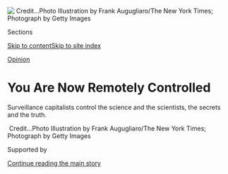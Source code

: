 <div id="app">

<div>

<div>

<div>

</div>

<div data-aria-hidden="false">

<div id="site-content" data-role="main">

<div>

<div class="css-1aor85t" style="opacity:0.000000001;z-index:-1;visibility:hidden">

<div class="css-1hqnpie">

<div class="css-epjblv">

<span class="css-17xtcya">[Sunday
Review](/section/opinion/sunday)</span><span class="css-x15j1o">|</span><span class="css-fwqvlz">You
Are Now Remotely
Controlled</span>

</div>

<div class="css-k008qs">

<div class="css-1iwv8en">

<span class="css-18z7m18"></span>

<div>

</div>

</div>

<span class="css-1n6z4y">https://nyti.ms/2sXbT2d</span>

<div class="css-1705lsu">

<div class="css-4xjgmj">

<div class="css-4skfbu" data-role="toolbar" data-aria-label="Social Media Share buttons, Save button, and Comments Panel with current comment count" data-testid="share-tools">

  - 
  - 
  - 
  - 
    
    <div class="css-6n7j50">
    
    </div>

  - 
  - 

</div>

</div>

</div>

</div>

</div>

</div>

<div id="NYT_TOP_BANNER_REGION" class="css-11qgg8s">

</div>

<div id="fullBleedHeaderContent">

<div class="css-1mre5cn">

![<span class="css-16f3y1r e13ogyst0" data-aria-hidden="true"> </span><span class="css-cnj6d5 e1z0qqy90" itemprop="copyrightHolder"><span class="css-1ly73wi e1tej78p0">Credit...</span><span><span>Photo
Illustration by Frank Augugliaro/The New York Times; Photograph by Getty
Images</span></span></span>](https://static01.nyt.com/images/2020/01/26/opinion/sunday/26ZuboffCover/26ZuboffCover-articleLarge.jpg?quality=75&auto=webp&disable=upscale)

</div>

<div class="css-hy7cq4">

<div class="css-6cn7ki">

<div class="NYTAppHideMasthead css-1bcu9v6 e1suatyy0">

<div class="section css-1o1qe8k e1suatyy2">

<div class="css-cu5p7t er09x8g0">

<div class="css-6n7j50">

</div>

<span class="css-1dv1kvn">Sections</span>

[Skip to content](#site-content)[Skip to site index](#site-index)

</div>

<div class="css-10698na e1huz5gh0">

</div>

</div>

</div>

[Opinion](/section/opinion)

<div class="css-1sojcmr ehdk2mb0">

# You Are Now Remotely Controlled

</div>

Surveillance capitalists control the science and the scientists, the
secrets and the
truth.

</div>

</div>

<div class="css-nwzfg5 e1gnum310">

<span class="css-1f9pvn2 sunday"> </span><span class="css-cnj6d5 e1z0qqy90" itemprop="copyrightHolder"><span class="css-1ly73wi e1tej78p0">Credit...</span><span><span>Photo
Illustration by Frank Augugliaro/The New York Times; Photograph by Getty
Images</span></span></span>

</div>

<div id="sponsor-wrapper" class="css-1hyfx7x">

<div id="sponsor-slug" class="css-19vbshk">

Supported by

</div>

[Continue reading the main
story](#after-sponsor)

<div id="sponsor" class="ad sponsor-wrapper" style="text-align:center;height:100%;display:block">

</div>

<div id="after-sponsor">

</div>

</div>

<div class="css-1wx1auc e1gnum311">

<div class="css-18e8msd">

<div class="css-vp77d3 epjyd6m0">

<div class="css-1baulvz">

By <span class="css-1baulvz last-byline" itemprop="name">Shoshana
Zuboff</span>

<div class="css-8atqhb">

Ms. Zuboff is the author of “The Age of Surveillance Capitalism.”

</div>

</div>

</div>

  - Jan. 24,
    2020

  - 
    
    <div class="css-4xjgmj">
    
    <div class="css-d8bdto" data-role="toolbar" data-aria-label="Social Media Share buttons, Save button, and Comments Panel with current comment count" data-testid="share-tools">
    
      - 
      - 
      - 
      - 
        
        <div class="css-6n7j50">
        
        </div>
    
      - 
      - 
    
    </div>
    
    </div>

</div>

</div>

</div>

<div class="section meteredContent css-1r7ky0e" name="articleBody" itemprop="articleBody">

<div class="css-1fanzo5 StoryBodyCompanionColumn">

<div class="css-53u6y8">

The debate on privacy and law at the Federal Trade Commission was
unusually heated that day. Tech industry executives “argued that they
were capable of regulating themselves and that government intervention
would be costly and counterproductive.” Civil libertarians warned that
the companies’ data capabilities posed “an unprecedented threat to
individual freedom.” One observed, “We have to decide what human beings
are in the electronic age. Are we just going to be chattel for
commerce?” A commissioner asked, ‘‘Where should we draw the line?” The
year was
[1997](https://www.nytimes.com/1997/06/11/us/ftc-opens-hearings-on-computers-threat-to-privacy-and-liberty.html?searchResultPosition=34)*.*

The line was never drawn, and the executives got their way. Twenty-three
years later the evidence is in. The fruit of that victory was a new
economic logic that I call “surveillance capitalism.” Its success
depends upon one-way-mirror operations engineered for our ignorance and
wrapped in a fog of misdirection, euphemism and mendacity. It rooted and
flourished in the new spaces of the internet, once celebrated by
surveillance capitalists as “[the world’s largest ungoverned
space.](https://www.pbs.org/newshour/science/in-new-digital-age-google-leaders-see-more-possibilities-to-connect-the-worlds-7-billion)”
But power fills a void, and those once wild spaces are no longer
ungoverned. Instead, they are owned and operated by private surveillance
capital and governed by its iron laws.

The rise of surveillance capitalism over the last two decades went
largely unchallenged. “Digital” was fast, we were told, and stragglers
would be left behind. It’s not surprising that so many of us rushed to
follow the bustling White Rabbit down his tunnel into a promised digital
Wonderland where, like Alice, we fell prey to delusion. In Wonderland,
we celebrated the new digital services as free, but now we see that the
surveillance capitalists behind those services regard us as the free
commodity. We thought that we search Google, but now we understand that
Google searches us. We assumed that we use social media to connect, but
**** we learned that connection is how social media uses us. We barely
questioned why our new TV or mattress had a privacy policy, but we’ve
begun to understand that “privacy” policies are actually surveillance
policies.

And like our forebears who named the automobile “horseless carriage”
because they could not reckon with its true dimension, we regarded the
internet platforms as “bulletin boards” where anyone could pin a note.
Congress cemented this delusion in a statute,
[Section 230](https://www.law.cornell.edu/uscode/text/47/230) of the
1996 Communications Decency Act, absolving those companies of the
obligations that adhere to “publishers” or even to “speakers.”

</div>

</div>

<div class="css-1fanzo5 StoryBodyCompanionColumn">

<div class="css-53u6y8">

Only repeated crises have taught us that these platforms are not
bulletin boards but hyper-velocity global bloodstreams into which anyone
may introduce a dangerous virus without a vaccine. This is how
Facebook’s chief executive, Mark Zuckerberg, could legally
[refuse](https://www.washingtonpost.com/technology/2019/05/24/facebook-acknowledges-pelosi-video-is-faked-declines-delete-it/)
to remove a faked video of Speaker of the House Nancy Pelosi and later
[double down](https://apnews.com/90e5e81f501346f8779cb2f8b8880d9c) on
this decision, announcing that political advertising would not be
subject to fact-checking.

All of these delusions rest on the most treacherous hallucination of
them all: the belief that privacy is private. We have imagined that we
can choose our degree of privacy with an individual calculation in which
a bit of personal information is traded for valued services — a
reasonable quid pro quo. **** For example, when Delta Air Lines piloted
a biometric data system at the Atlanta airport, the company
[reported](https://www.usatoday.com/story/travel/flights/todayinthesky/2018/11/29/delta-usas-first-biometric-terminal-ready-go-atlanta-airport/2145655002/)
that of nearly 25,000 customers who traveled there each week, 98 percent
opted into the process, noting that “the facial recognition option is
saving an average of two seconds for each customer at boarding, or nine
minutes when boarding a wide body aircraft.”

In fact the rapid development of facial recognition systems reveals the
public consequences of this supposedly private choice. Surveillance
capitalists have demanded the right to take our faces wherever they
appear — on a city street or a Facebook page. The Financial Times
[reported](https://www.ft.com/content/7d3e0d6a-87a0-11e9-a028-86cea8523dc2)
that a Microsoft facial recognition training database of 10 million
images plucked from the internet without anyone’s knowledge and
supposedly limited to academic research was employed by companies like
IBM and state agencies that included the United States and Chinese
military. Among these were two Chinese suppliers of equipment to
officials in Xinjiang, where members of the Uighur community live in
open-air prisons under perpetual surveillance by facial recognition
systems.

Privacy is not private, because the effectiveness of
[these](https://www.ft.com/content/cf19b956-60a2-11e9-b285-3acd5d43599e)
and
[other](https://carnegieendowment.org/2019/09/17/global-expansion-of-ai-surveillance-pub-79847)
private or public surveillance and control systems depends upon the
pieces of ourselves that we give up — or that are secretly stolen from
us.

Our digital century was to have been democracy’s Golden Age. Instead, we
enter its third decade marked by a stark new form of social inequality
best understood as “epistemic inequality.” It recalls a pre-Gutenberg
era of extreme asymmetries of knowledge and the power that accrues to
such knowledge, as the tech giants seize control of information and
learning itself. The delusion of “privacy as private” was crafted to
breed and feed this unanticipated social divide. Surveillance
capitalists exploit the widening inequity of knowledge for the sake of
profits. They manipulate the economy, our society and even our lives
with impunity, endangering not just individual privacy but democracy
itself. Distracted by our delusions, we failed to notice this bloodless
coup from above.

</div>

</div>

<div class="css-1fanzo5 StoryBodyCompanionColumn">

<div class="css-53u6y8">

The belief that privacy is private has left us careening toward a future
that we did not choose, because it failed to reckon with the profound
distinction between a society that insists upon sovereign individual
rights and one that lives by the social relations of the one-way mirror.
The lesson is that *privacy is public* — it is a collective good that is
logically and morally inseparable from the values of human autonomy and
self-determination upon which privacy depends and without which a
democratic society is unimaginable.

Still, the winds appear to have finally shifted. A fragile new awareness
is dawning as we claw our way back up the rabbit hole toward home.
Surveillance capitalists are fast because they seek neither genuine
consent nor consensus. They rely on psychic numbing and messages of
inevitability to conjure the helplessness, resignation and confusion
that paralyze their prey. Democracy is slow, and that’s a good thing.
Its pace reflects the tens of millions of conversations that occur in
families, among neighbors, co-workers and friends, within communities,
cities and states, gradually stirring the sleeping giant of democracy to
action.

These conversations are occurring now, and there are many indications
that lawmakers are ready to join and to lead. This third decade is
likely to decide our fate. Will we make the digital future better, or
will it make us worse? Will it be a place that we can call home?

Epistemic inequality is not based on what we can earn but rather on what
we can learn. It is defined as unequal access to learning imposed by
private commercial mechanisms of information capture, production,
analysis and sales. It is best exemplified in the fast-growing abyss
between what we know and what is known about us.

Twentieth-century industrial society was organized around the “division
of labor,” and it followed that the struggle for economic equality would
shape the politics of that time. Our digital century shifts society’s
coordinates from a division of labor to a “division of learning,” and it
follows that the struggle over access to knowledge and the power
conferred by such knowledge will shape the politics of ** our time.

The new centrality of epistemic inequality signals a power shift from
the ownership of the means of production, which defined the politics of
the 20th century, to the ownership of the production of meaning. The
challenges of epistemic justice and epistemic rights in this new era are
summarized in three essential questions about knowledge, authority and
power: Who knows? Who decides who knows? Who decides who decides who
knows?

During the last two decades, the leading surveillance capitalists —
Google, later followed by Facebook, Amazon and Microsoft — helped to
drive this societal transformation while simultaneously ensuring their
ascendance to the pinnacle of the epistemic hierarchy. They operated in
the shadows to amass huge knowledge monopolies by taking without asking,
a maneuver that every child recognizes as theft. Surveillance capitalism
begins by unilaterally staking a claim to private human experience as
free raw material for translation into behavioral data. Our lives are
rendered as data flows.

</div>

</div>

<div class="css-1fanzo5 StoryBodyCompanionColumn">

<div class="css-53u6y8">

Early on, it was discovered that, unknown to users, even data freely
given harbors rich predictive signals, a surplus that is more than what
is required for service improvement. It isn’t only what you post online,
but whether you use exclamation points or the color saturation of your
photos; not just where you walk but the stoop of your shoulders; not
just the identity of your face but the emotional states conveyed by your
“microexpressions”; not just what you like but the pattern of likes
across engagements. Soon this behavioral surplus was secretly hunted and
captured, claimed as proprietary data.

The data are conveyed through complex supply chains of devices, tracking
and monitoring software, and **** [ecosystems of
apps](https://www.wsj.com/articles/you-give-apps-sensitive-personal-information-then-they-tell-facebook-11550851636)
and
[companies](https://fil.forbrukerradet.no/wp-content/uploads/2020/01/2020-01-14-out-of-control-final-version.pdf)
that specialize in niche data flows captured in secret. For example,
[testing by The Wall Street Journal
showed](https://www.wsj.com/articles/you-give-apps-sensitive-personal-information-then-they-tell-facebook-11550851636)
that Facebook receives heart rate data from the Instant Heart Rate: HR
Monitor, menstrual cycle data from the Flo Period & Ovulation Tracker,
and data that reveal interest in real estate properties from Realtor.com
— all of it without the user’s knowledge.

These data flows empty into surveillance capitalists’ computational
factories, called “artificial intelligence,” where they are manufactured
into behavioral predictions that are about us*,* but they are not *for
us*. Instead, they are sold to business customers in a new kind of
market that trades exclusively in human futures. Certainty in human
affairs is the lifeblood of these markets, where surveillance
capitalists compete on the quality of their predictions. This is a new
form of trade that birthed some of the richest and most powerful
companies in
history.

</div>

</div>

<div class="css-79elbk" data-testid="photoviewer-wrapper">

<div class="css-z3e15g" data-testid="photoviewer-wrapper-hidden">

</div>

<div class="css-1a48zt4 ehw59r15" data-testid="photoviewer-children">

![<span class="css-cnj6d5 e1z0qqy90" itemprop="copyrightHolder"><span class="css-1ly73wi e1tej78p0">Credit...</span><span>Illustration
by Erik Carter; Photograph by Getty
Images</span></span>](https://static01.nyt.com/images/2020/01/26/opinion/sunday/26zuboff2/26zuboff2-articleLarge.jpg?quality=75&auto=webp&disable=upscale)

</div>

</div>

<div class="css-1fanzo5 StoryBodyCompanionColumn">

<div class="css-53u6y8">

In order to achieve their objectives, the leading surveillance
capitalists sought to establish [unrivaled
dominance](http://www.martinhilbert.net/Hilbert_Significance_pre-publish.pdf)
over the [99.9
percent](https://papers.ssrn.com/sol3/papers.cfm?abstract_id=2205145) of
the world’s information now rendered in digital formats that they helped
to create. Surveillance capital has built most of the world’s [largest
computer
networks](https://data-economy.com/hyperscalers-taking-world-unprecedented-scale/),
data centers, populations of servers, undersea transmission cables,
[advanced
microchips](https://www.wired.com/2017/04/building-ai-chip-saved-google-building-dozen-new-data-centers/),
and frontier machine intelligence, igniting [an arms race for
the 10,000](https://www.nytimes.com/2017/10/22/technology/artificial-intelligence-experts-salaries.html)
or so specialists on the planet who know how to coax knowledge from
these vast new data continents.

With Google in the lead, the top surveillance capitalists seek to
control labor markets in critical expertise, including data science and
[animal
research](https://www.bloomberg.com/news/features/2019-06-18/apple-google-and-facebook-are-raiding-animal-research-labs),
elbowing out competitors such as start-ups, universities, high schools,
municipalities, established corporations in other industries and less
wealthy countries. In 2016, 57 percent of American computer science
Ph.D. graduates took jobs in industry, while only 11 percent became
tenure-track faculty members. It’s not just an American problem. In
Britain, university administrators
[contemplate](https://www.theguardian.com/science/2017/nov/02/big-tech-firms-google-ai-hiring-frenzy-brain-drain-uk-universities)
a “missing generation” of data scientists. A Canadian scientist laments,
“the power, the expertise, the data are all concentrated in the hands of
a few companies.”

Google created the first insanely lucrative markets to trade in human
futures, what we now know as online targeted advertising, based on their
predictions of which ads users would click. Between 2000, when the new
economic logic was just emerging, and 2004, when the company went
public, revenues increased by 3,590 percent. This startling number
represents the “surveillance dividend.” It quickly reset the bar for
investors, eventually driving start-ups, apps developers and established
companies to shift their business models toward surveillance capitalism.
**** The promise of a fast track to outsized revenues from selling human
futures drove this migration first to Facebook, then through the tech
sector and now throughout the rest of the economy to industries as
disparate as insurance, retail, finance, education, health care, real
estate, entertainment and every product that begins with the word
“smart” or service touted as “personalized.”

</div>

</div>

<div class="css-1fanzo5 StoryBodyCompanionColumn">

<div class="css-53u6y8">

Even Ford, the birthplace of the 20th-century mass production economy,
is on the trail of the surveillance dividend, proposing to meet the
challenge of slumping car sales by reimagining Ford vehicles as a
“[transportation operating
system](http://freakonomics.com/podcast/ford/).” [As one analyst put
it,](https://eu.freep.com/story/money/cars/2018/11/13/ford-motor-credit-data-new-revenue/1967077002/)
Ford “could make a fortune monetizing data. They won’t need engineers,
factories or dealers to do it. It’s almost pure profit.”

Surveillance capitalism’s economic imperatives were refined in the
competition to sell certainty. Early on it was clear that machine
intelligence must feed on volumes of data, compelling economies of scale
in data extraction. Eventually it was understood that volume is
necessary but not sufficient. The best algorithms also require varieties
of data — economies of scope. This realization helped drive the “mobile
revolution” sending users into the real world armed with cameras,
computers, gyroscopes and microphones packed inside their smart new
phones. In the competition for scope, surveillance capitalists want your
[home](https://moniotrlab.ccis.neu.edu/wp-content/uploads/2019/09/ren-imc19.pdf)
and what you say and do within its walls. They want your
[car,](https://www.washingtonpost.com/technology/2019/12/17/what-does-your-car-know-about-you-we-hacked-chevy-find-out/)
your [medical
conditions](https://www.nytimes.com/2019/11/11/business/google-ascension-health-data.html),
and the
[shows](https://tv-watches-you.princeton.edu/tv-tracking-acm-ccs19.pdf)
you stream; your
[location](https://www.nytimes.com/interactive/2019/12/19/opinion/location-tracking-cell-phone.html)
as well as all the streets and buildings in your path and all the
behavior of all the people in your
[city](https://papers.ssrn.com/sol3/papers.cfm?abstract_id=3390610).
They want your
[voice](https://arstechnica.com/gadgets/2019/02/googles-nest-security-system-shipped-with-a-secret-microphone/)
and what you
[eat](https://www.winsightgrocerybusiness.com/retailers/real-time-insights-amazon-prime-whole-foods-integration)
and what you
[buy](https://www.fastcompany.com/90349518/google-keeps-an-eye-on-what-you-buy-and-its-not-alone);
your children’s
[play](https://www.cnet.com/news/parents-told-to-destroy-connected-dolls-over-hacking-fears/)
time and their
[schooling](https://www.wsj.com/articles/one-parent-is-on-a-mission-to-protect-children-from-digital-mistakes-11562762000);
your [brain
waves](https://www.vox.com/2019/8/30/20835137/facebook-zuckerberg-elon-musk-brain-mind-reading-neuroethics)
and your
[bloodstream](https://slate.com/technology/2019/09/social-determinants-health-facebook-google.html).
[Nothing is
exempt.](https://www.seattletimes.com/business/amazon/amazon-rolls-out-new-devices-amid-swirl-of-privacy-questions/)

Unequal knowledge about us produces unequal power over us, and so
epistemic inequality widens to include the distance between what we can
do and what can be done to us. Data scientists describe this as the
shift from monitoring to actuation, in which a critical mass of
knowledge about a machine system enables the remote control of that
system. Now people have become targets for remote control, as
surveillance capitalists discovered that the most predictive data come
from intervening in behavior to tune, herd and modify action in the
direction of commercial objectives. This third imperative, “economies of
action,” has become an arena of intense experimentation. “We are
learning how to write the music,” one scientist said, “and then we let
the music make them dance.”

This new power “to make them dance” does not employ soldiers to threaten
terror and murder. It arrives carrying a cappuccino, not a gun. It is a
new “instrumentarian” power that works its will through the medium of
ubiquitous digital instrumentation to manipulate subliminal cues,
psychologically target communications, impose default choice
architectures, trigger social comparison dynamics and levy rewards and
punishments — all of it aimed at remotely tuning, herding and modifying
human behavior in the direction of profitable outcomes and always
engineered to preserve users’ ignorance.

We saw predictive knowledge morphing into instrumentarian power in
Facebook’s contagion experiments [published
in 2012](https://www.nature.com/articles/nature11421) and
[2014](https://www.pnas.org/content/111/24/8788), when it planted
subliminal cues and manipulated social comparisons on its pages, first
to influence users to vote in midterm elections and later to make people
feel sadder or happier. Facebook researchers celebrated the success of
these experiments noting two key findings: that it was possible to
manipulate online cues to influence real world behavior and feelings,
and that this could be accomplished while successfully bypassing users’
awareness.

In 2016, the Google-incubated augmented reality game, Pokémon Go, tested
economies of action on the streets. Game players did not know that they
were pawns in the real game of behavior modification for profit, as the
rewards and punishments of hunting imaginary creatures were used to herd
people to the McDonald’s, Starbucks and local pizza joints that were
[paying the company for
“footfall,](https://time.com/5602363/george-orwell-1984-anniversary-surveillance-capitalism/)”
in exactly the same way that online advertisers pay for “click through”
to their websites.

In 2017, a leaked Facebook
[document](https://www.theguardian.com/technology/2017/may/01/facebook-advertising-data-insecure-teens)
acquired by The Australian exposed the corporation’s interest in
applying “psychological insights” from “internal Facebook data” to
modify user behavior. The targets were 6.4 million young Australians and
New Zealanders. “By monitoring posts, pictures, interactions and
internet activity in real time,” the executives wrote, “Facebook can
work out when young people feel ‘stressed,’ ‘defeated,’ ‘overwhelmed,’
‘anxious,’ ‘nervous,’ ‘stupid,’ ‘silly,’ ‘useless’ and a ‘failure.’”
This depth of information, they explained, allows Facebook to pinpoint
the time frame during which a young person needs a “confidence boost”
and is most vulnerable to a specific configuration of subliminal cues
and triggers. The data are then used to match each emotional phase with
appropriate ad messaging for the maximum probability of guaranteed
sales.

</div>

</div>

<div class="css-1fanzo5 StoryBodyCompanionColumn">

<div class="css-53u6y8">

Facebook [denied these
practices](https://about.fb.com/news/h/comments-on-research-and-ad-targeting/),
though a former product manager [accused the
company](https://www.theguardian.com/technology/2017/may/02/facebook-executive-advertising-data-comment)
of “lying through its teeth.” The fact is that in the absence of
corporate transparency and democratic oversight, epistemic inequality
rules. They know. They decide who knows. They decide who decides.

The public’s intolerable knowledge disadvantage is deepened by
surveillance capitalists’ perfection of mass communications as
gaslighting. Two examples are illustrative. On April 30, 2019 Mark
Zuckerberg made a dramatic
[announcement](https://www.theverge.com/2019/4/30/18524188/facebook-f8-keynote-mark-zuckerberg-privacy-future-2019)
at the company’s annual developer conference, declaring, “The future is
private.” A few weeks later, a Facebook litigator
[appeared](https://theintercept.com/2019/06/14/facebook-privacy-policy-court/)
before a federal district judge in California to thwart a user lawsuit
over privacy invasion, arguing that the very act of using Facebook
negates any reasonable expectation of privacy “as a matter of law.” In
May 2019 Sundar Pichai, chief executive of Google, wrote in The Times **
of his corporations’s commitment to the principle that ** “[privacy
cannot be a luxury
good](https://www.nytimes.com/2019/05/07/opinion/google-sundar-pichai-privacy.html).”
Five months later [Google contractors were found offering $5 gift
cards](https://www.nydailynews.com/news/national/ny-witness-saw-homeless-people-selling-face-scans-google-five-dollars-20191004-j6z2vonllnerpiuakt6wrp6l44-story.html)
to homeless people of color in an Atlanta park in return for a facial
scan.

Facebook’s denial invites even more scrutiny in light of another [leaked
company document appearing
in 2018](https://theintercept.com/2018/04/13/facebook-advertising-data-artificial-intelligence-ai/).
The confidential report offers rare insight into the heart of Facebook’s
computational factory, where a “prediction engine” runs on a machine
intelligence platform that “ingests trillions of data points every day,
trains thousands of models” and then “deploys them to the server fleet
for live predictions.” Facebook notes that its “prediction service”
produces “more than 6 million predictions per second.” But to what
purpose?

In its report, the company makes clear that these extraordinary
capabilities are dedicated to meeting its corporate customers’ “core
business challenges” with procedures that link prediction,
microtargeting, intervention and behavior modification. For example, a
Facebook service called “loyalty prediction” is touted for its ability
to plumb proprietary behavioral surplus to predict individuals who are
“at risk” of shifting their brand allegiance and alerting advertisers
to intervene promptly with targeted messages designed to stabilize
loyalty just in time to alter the course of the future.

That year a young man named Christopher Wylie turned whistle-blower on
his former employer, a political consultancy known as Cambridge
Analytica. “We exploited Facebook to harvest millions of people’s
profiles,” [Wylie
admitted](https://www.theguardian.com/news/2018/mar/17/cambridge-analytica-facebook-influence-us-election),
“and built models to exploit what we knew about them and target their
inner demons.” Mr. Wylie characterized those techniques as “[information
warfare](https://www.politico.eu/article/cambridge-analytica-whistleblower-christopher-wylie-warns-of-new-cold-war-online/),”
correctly assessing that such shadow wars are built on asymmetries of
knowledge and the power it affords. Less clear to the public or
lawmakers was that the political firm’s strategies of secret invasion
and conquest employed surveillance capitalism’s standard operating
procedures to which billions of innocent “users” are routinely subjected
each day. Mr. Wylie
[described](https://www.youtube.com/watch?time_continue=12&v=FXdYSQ6nu-M&feature=emb_logo)
this mirroring process, as he followed a trail that was already cut and
marked. Cambridge Analytica’s real innovation was to pivot the whole
undertaking from commercial to political objectives.

In other words, Cambridge Analytica was the parasite, and surveillance
capitalism was the host. Thanks to its epistemic dominance, surveillance
capitalism provided the behavioral data that exposed the *targets* for
assault. Its methods of behavioral microtargeting and behavioral
modification became the *weapons*. And it was surveillance capitalism’s
lack of accountability for content on its platform afforded by Section
230 that provided the *opportunity* for the stealth attacks designed to
trigger the inner demons of unsuspecting citizens.

It’s not just that epistemic inequality leaves us utterly vulnerable to
the attacks of actors like Cambridge Analytica. The larger and more
disturbing point is that surveillance capitalism has turned epistemic
inequality into a defining condition of our societies, normalizing
information warfare as a chronic feature of our daily reality prosecuted
by the very corporations upon which we depend for effective social
participation. They have the knowledge, the machines, the science and
the scientists, the secrets and the lies. All privacy now rests with
them, leaving us with few means of defense from these marauding data
invaders. Without law, we scramble to hide in our own lives, while our
children debate encryption strategies around the dinner table and
students wear masks to public protests as protection from facial
recognition systems built with our family photos.

</div>

</div>

<div class="css-1fanzo5 StoryBodyCompanionColumn">

<div class="css-53u6y8">

In the absence of new declarations of epistemic rights and legislation,
surveillance capitalism threatens to remake society as it unmakes
democracy. From below, it undermines human agency, usurping privacy,
diminishing autonomy and depriving individuals of the right to combat.
From above, epistemic inequality and injustice are fundamentally
incompatible with the aspirations of a democratic people.

We know that surveillance capitalists work in the shadows, but what they
do there and the knowledge they accrue are unknown to us. They have the
means to know everything about us, but we can know little about them.
Their knowledge of us is not for us. Instead, our futures are sold for
others’ profits. Since that Federal Trade Commission meeting in 1997,
the line was never drawn, and people did become chattel for commerce.
Another destructive delusion is that this outcome was inevitable — an
unavoidable consequence of convenience-enhancing digital technologies.
The truth is that surveillance capitalism hijacked the digital medium.
There was nothing inevitable about it.

American lawmakers have been reluctant to take on these challenges for
many reasons. One is an unwritten policy of “surveillance
exceptionalism” forged in the aftermath of the Sept. 11 terrorist
attacks, when the government’s concerns shifted from online privacy
protections to a new zeal for “[total information
awareness](https://www.nytimes.com/2002/12/15/magazine/the-year-in-ideas-total-information-awareness.html).”
In that political environment the fledgling surveillance capabilities
emerging from Silicon Valley appeared to hold great promise.

Surveillance capitalists have also defended themselves with lobbying and
forms of propaganda intended to undermine and intimidate lawmakers,
confounding judgment and freezing action. These have received relatively
little scrutiny compared to the damage they do. Consider two examples:

The first is the assertion that democracy threatens prosperity and
innovation. Former Google chief executive Eric Schmidt
[explained](https://www.washingtonpost.com/national/on-leadership/googles-eric-schmidt-expounds-on-his-senate-testimony/2011/09/30/gIQAPyVgCL_story.html)
in 2011, “we took the position of ‘hands off the internet.’ You know,
leave us alone … The government can make regulatory mistakes that can
slow this whole thing down, and we see that and we worry about it.” This
propaganda is recycled from the Gilded Age barons, whom we now call
“robbers.” They insisted that there was no need for law when one had
the “law of survival of the fittest,” the “laws of capital” and the “law
of supply and demand.”

Paradoxically, surveillance capital does not appear to drive innovation.
A promising new era of economic research
[shows](https://www.youtube.com/watch?v=xJgjLfx-Bcs) the critical role
that government and democratic governance have played in innovation and
[suggests](http://germangutierrezg.com/GutierrezPhilippon_Fading_Stars_2019.pdf)
a lack of innovation in big tech companies like Google. Surveillance
capitalism’s information dominance is not dedicated to the urgent
challenges of carbon-free energy, eliminating hunger, curing cancers,
ridding the oceans of plastic or flooding the world with well paid,
smart, loving teachers and doctors. Instead, we see a frontier operation
run by geniuses with vast capital and computational power that is
furiously dedicated to the lucrative science and economics of human
prediction for profit.

The second form of propaganda is the argument that the success of the
leading surveillance capitalist firms reflects the real value they bring
to people. But data from the demand side suggest that surveillance
capitalism is better understood as a market failure. Instead of a close
alignment of supply and demand, people use these services because they
have no comparable alternatives and because they are ignorant of
surveillance capitalism’s shadow operations and their consequences. Pew
Research Center recently
[reported](https://www.pewresearch.org/internet/2019/11/15/americans-and-privacy-concerned-confused-and-feeling-lack-of-control-over-their-personal-information/)
that 81 percent of Americans believe the potential risks of companies’
data collection outweigh the benefits, suggesting that corporate success
depends upon coercion and obfuscation rather than meeting people’s real
needs.

In his prizewinning history of regulation, the historian Thomas McCraw
delivers a warning. Across the centuries regulators failed when they did
not frame “strategies appropriate to the particular industries they were
regulating.” Existing privacy and antitrust laws are vital but neither
will be wholly adequate to the new challenges of reversing epistemic
inequality.

</div>

</div>

<div class="css-1fanzo5 StoryBodyCompanionColumn">

<div class="css-53u6y8">

These contests of the 21st century demand a framework of epistemic
rights enshrined in law and subject to democratic governance. Such
rights would interrupt data supply chains by safeguarding the boundaries
of human experience before they come under assault from the forces of
datafication. The choice to turn any aspect of one’s life into data must
belong to individuals by virtue of their rights in a democratic society.
This means, for example, that companies cannot claim the right to your
face, or use your face as free raw material for analysis, or own and
sell any computational products that derive from your face. The
conversation on epistemic rights has already begun, reflected in a
pathbreaking
[report](https://amnestyusa.org/wp-content/uploads/2019/11/Surveillance-Giants-Embargo-21-Nov-0001-GMT-FINAL-report.pdf)
from Amnesty International.

On the demand side, we can outlaw human futures markets and thus
eliminate the financial incentives that sustain the surveillance
dividend. This is not a radical prospect. For example, societies outlaw
markets that trade in human organs, babies and slaves. In each case, we
recognize that such markets are both morally repugnant and produce
predictably violent consequences. Human futures markets can be shown to
produce equally predictable outcomes that challenge human freedom and
undermine democracy. Like subprime mortgages and fossil fuel
investments, surveillance assets will become the new toxic assets.

In support of a new competitive landscape, lawmakers will need to
champion new forms of collective action, just as nearly a century ago
legal protections for the rights to organize, to strike and to bargain
collectively united lawmakers and workers in curbing the powers of
monopoly capitalists. Lawmakers must seek alliances with [citizens who
are deeply
concerned](https://www.citylab.com/life/2018/12/bianca-wylie-interview-toronto-quayside-protest-criticism/574477/)
over the unchecked power of the surveillance capitalists and with
workers who seek fair wages and reasonable security in defiance of the
precarious employment conditions that define the surveillance economy.

Anything made by humans can be unmade by humans. Surveillance capitalism
is young, barely 20 years in the making, but democracy is old, rooted in
generations of hope and contest.

Surveillance capitalists are rich and powerful, but they are not
invulnerable. They have an Achilles heel: fear. They fear lawmakers who
do not fear them. They fear citizens who demand a new road forward as
they insist on new answers to old questions: Who will know? Who will
decide who knows? Who will decide who decides? Who will write the music,
and who will dance?

Shoshana Zuboff (@ShoshanaZuboff) is professor emerita at Harvard
Business School and the author of “The Age of Surveillance Capitalism.”

*The Times is committed to publishing* [*a diversity of
letters*](https://www.nytimes.com/2019/01/31/opinion/letters/letters-to-editor-new-york-times-women.html)
*to the editor. We’d like to hear what you think about this or any of
our articles. Here are some*
[*tips*](https://help.nytimes.com/hc/en-us/articles/115014925288-How-to-submit-a-letter-to-the-editor)*.
And here’s our email:*
[*letters@nytimes.com*](mailto:letters@nytimes.com)*.*

*Follow* [*@privacyproject*](https://twitter.com/privacyproject) *on
Twitter and The New York Times Opinion Section on*
[*Facebook*](https://www.facebook.com/nytopinion)
*and*[*Instagram*](https://www.instagram.com/nytopinion/)*.*

</div>

</div>

<div id="privacy-glossary-embed" class="section interactive-content interactive-size-scoop css-bvtwvj" data-id="100000006427375">

## glossary replacer

<div class="css-17ih8de interactive-body" data-sourceid="100000006427375">

</div>

</div>

<div style="max-width:100%;margin:0 auto">

<div class="css-17dprlf" data-id="100000006450604" data-slug="privacy-collection" style="max-width:2000px">

</div>

</div>

</div>

<div>

</div>

<div>

</div>

<div>

</div>

<div>

<div id="bottom-wrapper" class="css-1ede5it">

<div id="bottom-slug" class="css-l9onyx">

Advertisement

</div>

[Continue reading the main
story](#after-bottom)

<div id="bottom" class="ad bottom-wrapper" style="text-align:center;height:100%;display:block;min-height:90px">

</div>

<div id="after-bottom">

</div>

</div>

</div>

</div>

</div>

## Site Index

<div>

</div>

## Site Information Navigation

  - [© <span>2020</span> <span>The New York Times
    Company</span>](https://help.nytimes.com/hc/en-us/articles/115014792127-Copyright-notice)

<!-- end list -->

  - [NYTCo](https://www.nytco.com/)
  - [Contact
    Us](https://help.nytimes.com/hc/en-us/articles/115015385887-Contact-Us)
  - [Work with us](https://www.nytco.com/careers/)
  - [Advertise](https://nytmediakit.com/)
  - [T Brand Studio](http://www.tbrandstudio.com/)
  - [Your Ad
    Choices](https://www.nytimes.com/privacy/cookie-policy#how-do-i-manage-trackers)
  - [Privacy](https://www.nytimes.com/privacy)
  - [Terms of
    Service](https://help.nytimes.com/hc/en-us/articles/115014893428-Terms-of-service)
  - [Terms of
    Sale](https://help.nytimes.com/hc/en-us/articles/115014893968-Terms-of-sale)
  - [Site
    Map](https://spiderbites.nytimes.com)
  - [Help](https://help.nytimes.com/hc/en-us)
  - [Subscriptions](https://www.nytimes.com/subscription?campaignId=37WXW)

</div>

</div>

</div>

</div>
